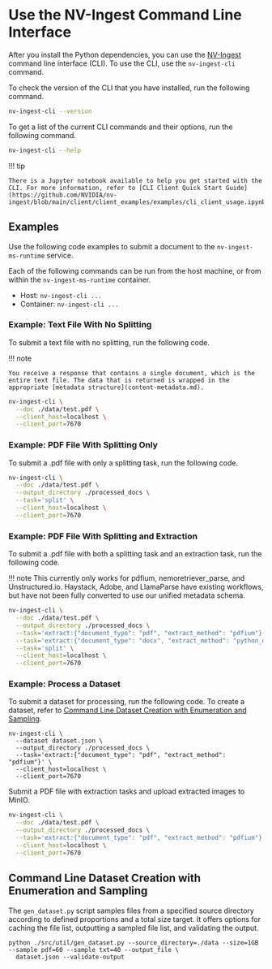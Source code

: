 # Use the NV-Ingest Command Line Interface

After you install the Python dependencies, you can use the [NV-Ingest](overview.md) command line interface (CLI). 
To use the CLI, use the `nv-ingest-cli` command.

To check the version of the CLI that you have installed, run the following command.

```bash
nv-ingest-cli --version
```

To get a list of the current CLI commands and their options, run the following command.

```bash
nv-ingest-cli --help
```

!!! tip

    There is a Jupyter notebook available to help you get started with the CLI. For more information, refer to [CLI Client Quick Start Guide](https://github.com/NVIDIA/nv-ingest/blob/main/client/client_examples/examples/cli_client_usage.ipynb).


## Examples

Use the following code examples to submit a document to the `nv-ingest-ms-runtime` service.

Each of the following commands can be run from the host machine, or from within the `nv-ingest-ms-runtime` container.

- Host: `nv-ingest-cli ...`
- Container: `nv-ingest-cli ...`


### Example: Text File With No Splitting

To submit a text file with no splitting, run the following code.

!!! note

    You receive a response that contains a single document, which is the entire text file. The data that is returned is wrapped in the appropriate [metadata structure](content-metadata.md).

```bash
nv-ingest-cli \
  --doc ./data/test.pdf \
  --client_host=localhost \
  --client_port=7670
```


### Example: PDF File With Splitting Only

To submit a .pdf file with only a splitting task, run the following code.

```bash
nv-ingest-cli \
  --doc ./data/test.pdf \
  --output_directory ./processed_docs \
  --task='split' \
  --client_host=localhost \
  --client_port=7670
```


### Example: PDF File With Splitting and Extraction

To submit a .pdf file with both a splitting task and an extraction task, run the following code.

!!! note
    This currently only works for pdfium, nemoretriever_parse, and Unstructured.io. Haystack, Adobe, and LlamaParse have existing workflows, but have not been fully converted to use our unified metadata schema.

```bash
nv-ingest-cli \
  --doc ./data/test.pdf \
  --output_directory ./processed_docs \
  --task='extract:{"document_type": "pdf", "extract_method": "pdfium"}' \
  --task='extract:{"document_type": "docx", "extract_method": "python_docx"}' \
  --task='split' \
  --client_host=localhost \
  --client_port=7670

```


### Example: Process a Dataset

To submit a dataset for processing, run the following code. 
To create a dataset, refer to [Command Line Dataset Creation with Enumeration and Sampling](#command-line-dataset-creation-with-enumeration-and-sampling).

```shell
nv-ingest-cli \
  --dataset dataset.json \
  --output_directory ./processed_docs \
  --task='extract:{"document_type": "pdf", "extract_method": "pdfium"}' \
  --client_host=localhost \
  --client_port=7670

```

Submit a PDF file with extraction tasks and upload extracted images to MinIO.

```bash
nv-ingest-cli \
  --doc ./data/test.pdf \
  --output_directory ./processed_docs \
  --task='extract:{"document_type": "pdf", "extract_method": "pdfium"}' \
  --client_host=localhost \
  --client_port=7670

```


## Command Line Dataset Creation with Enumeration and Sampling

The `gen_dataset.py` script samples files from a specified source directory according to defined proportions and a total size target. 
It offers options for caching the file list, outputting a sampled file list, and validating the output.

```shell
python ./src/util/gen_dataset.py --source_directory=./data --size=1GB --sample pdf=60 --sample txt=40 --output_file \
  dataset.json --validate-output
```
